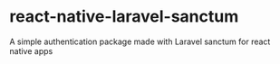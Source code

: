 # react-native-laravel-sanctum
A simple authentication package made with Laravel sanctum for react native apps
